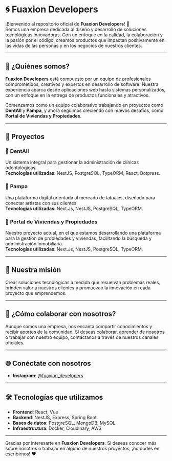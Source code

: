 # 🌀 Fuaxion Developers  

¡Bienvenido al repositorio oficial de **Fuaxion Developers**! 🚀  
Somos una empresa dedicada al diseño y desarrollo de soluciones tecnológicas innovadoras. Con un enfoque en la calidad, la colaboración y la pasión por el código, creamos productos que impactan positivamente en las vidas de las personas y en los negocios de nuestros clientes.  

---

## 🌟 ¿Quiénes somos?  
**Fuaxion Developers** está compuesto por un equipo de profesionales comprometidos, creativos y expertos en desarrollo de software. Nuestra experiencia abarca desde aplicaciones web hasta sistemas personalizados, con un enfoque en la entrega de productos funcionales y atractivos.  

Comenzamos como un equipo colaborativo trabajando en proyectos como **DentAll** y **Pampa**, y ahora seguimos creciendo con nuevos desafíos, como **Portal de Viviendas y Propiedades**.  

---

## 🚀 Proyectos  

### 📌 **DentAll**  
Un sistema integral para gestionar la administración de clínicas odontológicas.  
**Tecnologías utilizadas**: NestJS, PostgreSQL, TypeORM, React, Botpress.  

### 📌 **Pampa**  
Una plataforma digital orientada al mercado de tatuajes, diseñada para conectar artistas con sus clientes.  
**Tecnologías utilizadas**: Next.Js, NestJS, PostgreSQL, TypeORM.  

### 📌 **Portal de Viviendas y Propiedades**  
Nuestro proyecto actual, en el que estamos desarrollando una plataforma para la gestión de propiedades y viviendas, facilitando la búsqueda y administración inmobiliaria.  
**Tecnologías utilizadas**: Next.Js, NestJS, PostgreSQL, TypeORM.  

---

## 🎯 Nuestra misión  
Crear soluciones tecnológicas a medida que resuelvan problemas reales, brinden valor a nuestros clientes y promuevan la innovación en cada proyecto que emprendemos.  

---

## 🤝 ¿Cómo colaborar con nosotros?  
Aunque somos una empresa, nos encanta compartir conocimientos y recibir aportes de la comunidad. Si deseas colaborar, aprender de nosotros o trabajar con nuestro equipo, contáctanos a través de nuestros canales oficiales.  

---

## 🌐 Conéctate con nosotros  
- **Instagram**: [@fuaxion_developers](https://www.instagram.com/fuaxion_developers/)

---

## 🛠 Tecnologías que utilizamos  
- **Frontend**: React, Vue  
- **Backend**: NestJS, Express, Spring Boot  
- **Bases de datos**: PostgreSQL, MongoDB, MySQL  
- **Infraestructura**: Docker, Cloudinary, AWS  

---

Gracias por interesarte en **Fuaxion Developers**. Si deseas conocer más sobre nosotros o trabajar en alguno de nuestros proyectos, ¡no dudes en escribirnos! ❤️  
